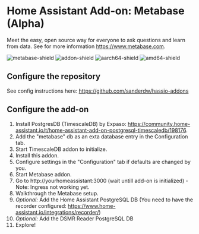# Home Assistant Add-on: Metabase (Alpha)

Meet the easy, open source way for everyone to ask questions and learn from data. See for more information https://www.metabase.com.

![metabase-shield] ![addon-shield] ![aarch64-shield] ![amd64-shield]

[aarch64-shield]: https://img.shields.io/badge/aarch64-yes-green.svg?style=flat-square
[amd64-shield]: https://img.shields.io/badge/amd64-yes-green.svg?style=flat-square

[metabase-shield]: https://img.shields.io/badge/Metabase%20Version-%200.38.1-purple.svg?style=flat-square
[addon-shield]: https://img.shields.io/badge/Addon%20Version-%200.0.1-purple.svg?style=flat-square

## Configure the repository

See config instructions here: https://github.com/sanderdw/hassio-addons

## Configure the add-on

1. Install PostgresDB (TimescaleDB) by Expaso: https://community.home-assistant.io/t/home-assistant-add-on-postgresql-timescaledb/198176.
2. Add the "metabase" db as an exta database entry in the Configuration tab.
3. Start TimescaleDB addon to initialize.
4. Install this addon.
5. Configure settings in the "Configuration" tab if defaults are changed by you.
6. Start Metabase addon.
7. Go to http://yourhomeassistant:3000 (wait untill add-on is initialized) - Note: Ingress not working yet.
8. Walkthrough the Metabase setup.
12. _Optional:_ Add the Home Assistant PostgreSQL DB (You need to have the recorder configured: https://www.home-assistant.io/integrations/recorder/)
12. _Optional:_ Add the DSMR Reader PostgreSQL DB
9. Explore!